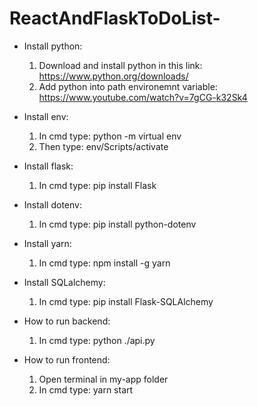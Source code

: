 # ReactAndFlaskToDoList-
- Install python:
    1. Download and install python in this link: https://www.python.org/downloads/
    2. Add python into path environemnt variable: https://www.youtube.com/watch?v=7gCG-k32Sk4

- Install env:
    1. In cmd type: python -m virtual env
    2. Then type: env/Scripts/activate

- Install flask:
    1. In cmd type: pip install Flask

- Install dotenv:
    1. In cmd type: pip install python-dotenv

- Install yarn:
    1. In cmd type: npm install -g yarn

- Install SQLalchemy:
    1. In cmd type: pip install Flask-SQLAlchemy

- How to run backend:
    1. In cmd type: python ./api.py

- How to run frontend:
    1. Open terminal in my-app folder
    2. In cmd type: yarn start